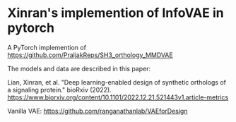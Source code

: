 # Xinran's implemention of InfoVAE in pytorch

A PyTorch implemention of https://github.com/PraljakReps/SH3_orthology_MMDVAE


The models and data are described in this paper: 

Lian, Xinran, et al. "Deep learning-enabled design of synthetic orthologs of a signaling protein." bioRxiv (2022).
https://www.biorxiv.org/content/10.1101/2022.12.21.521443v1.article-metrics

Vanilla VAE: https://github.com/ranganathanlab/VAEforDesign

